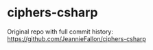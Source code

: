 # ciphers-csharp

Original repo with full commit history:
https://github.com/JeannieFallon/ciphers-csharp
